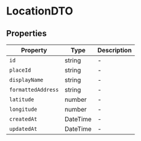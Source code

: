 # LocationDTO

## Properties

| Property | Type | Description |
|----------|------|-------------|
| `id` | string | - |
| `placeId` | string | - |
| `displayName` | string | - |
| `formattedAddress` | string | - |
| `latitude` | number | - |
| `longitude` | number | - |
| `createdAt` | DateTime | - |
| `updatedAt` | DateTime | - |
